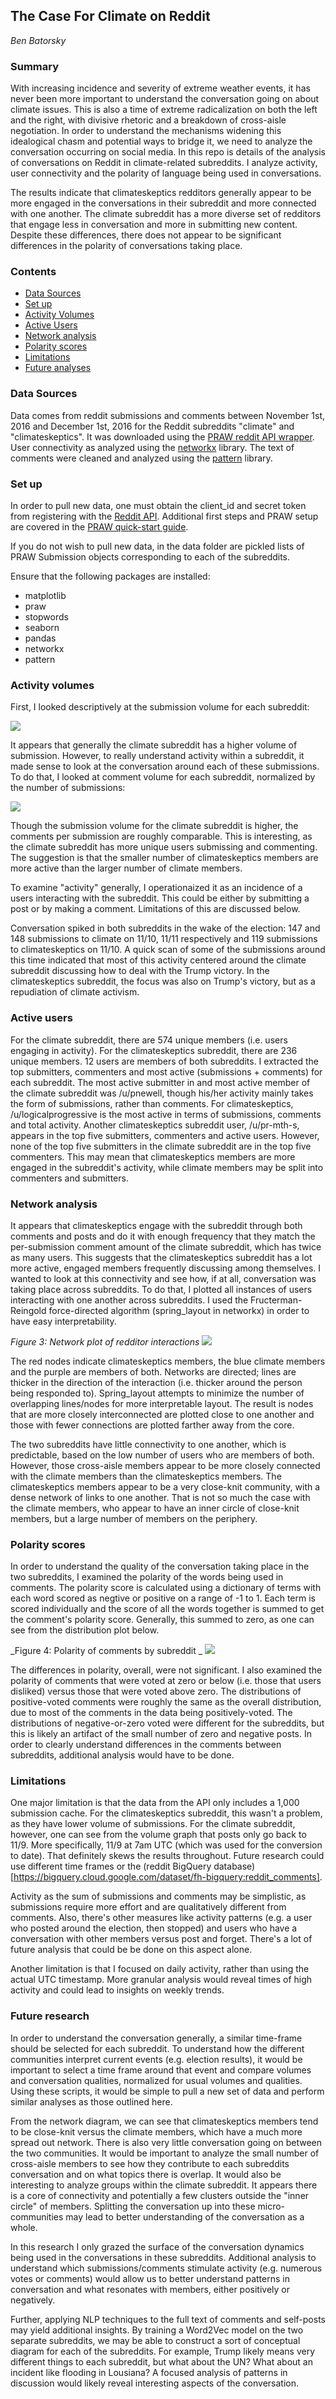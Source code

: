 ## The Case For Climate on Reddit
_Ben Batorsky_

### Summary
With increasing incidence and severity of extreme weather events, it has never been more important to understand the conversation going on about climate issues.  This is also a time of extreme radicalization on both the left and the right, with divisive rhetoric and a breakdown of cross-aisle negotiation.  In order to understand the mechanisms widening this idealogical chasm and potential ways to bridge it, we need to analyze the conversation occurring on social media.  In this repo is details of the analysis of conversations on Reddit in climate-related subreddits.  I analyze activity, user connectivity and the polarity of language being used in conversations.

The results indicate that climateskeptics redditors generally appear to be more engaged in the conversations in their subreddit and more connected with one another.  The climate subreddit has a more diverse set of redditors that engage less in conversation and more in submitting new content.  Despite these differences, there does not appear to be significant differences in the polarity of conversations taking place.

### Contents
- [Data Sources](#ds)
- [Set up](#Setup)
- [Activity Volumes](#actvol)
- [Active Users](#actuse)
- [Network analysis](#net)
- [Polarity scores](#pol)
- [Limitations](#lim)
- [Future analyses](#fut)

### <a name="ds"></a>Data Sources

Data comes from reddit submissions and comments between November 1st, 2016 and December 1st, 2016 for the Reddit subreddits "climate" and "climateskeptics".  It was downloaded using the [PRAW reddit API wrapper](https://praw.readthedocs.io/en/latest/).  User connectivity as analyzed using the [networkx](https://networkx.github.io/) library.  The text of comments were cleaned and analyzed using the [pattern](http://www.clips.ua.ac.be/pattern) library.

### <a name="setup"></a>Set up
In order to pull new data, one must obtain the client_id and secret token from registering with the [Reddit API](https://github.com/reddit/reddit/wiki/OAuth2-Quick-Start-Example#first-steps).  Additional first steps and PRAW setup are covered in the [PRAW quick-start guide](https://praw.readthedocs.io/en/latest/getting_started/quick_start.html).

If you do not wish to pull new data, in the data folder are pickled lists of PRAW Submission objects corresponding to each of the subreddits.

Ensure that the following packages are installed:
- matplotlib
- praw
- stopwords
- seaborn
- pandas
- networkx
- pattern

### <a name="actvol"></a>Activity volumes
First, I looked descriptively at the submission volume for each subreddit:

![](./figures/fig1_subvols.png)

It appears that generally the climate subreddit has a higher volume of submission.  However, to really understand activity within a subreddit, it made sense to look at the conversation around each of these submissions.  To do that, I looked at comment volume for each subreddit, normalized by the number of submissions:

![](./figures/fig2_comvols.png)

Though the submission volume for the climate subreddit is higher, the comments per submission are roughly comparable.  This is interesting, as the climate subreddit has more unique users submissing and commenting.  The suggestion is that the smaller number of climateskeptics members are more active than the larger number of climate members.

To examine "activity" generally, I operationaized it as an incidence of a users interacting with the subreddit.  This could be either by submitting a post or by making a comment.  Limitations of this are discussed below.

Conversation spiked in both subreddits in the wake of the election: 147 and 148 submissions to climate on 11/10, 11/11 respectively and 119 submissions to climateskeptics on 11/10.  A quick scan of some of the submissions around this time indicated that most of this activity centered around the climate subreddit discussing how to deal with the Trump victory.  In the climateskeptics subreddit, the focus was also on Trump's victory, but as a repudiation of climate activism.

### <a name="actuse"></a>Active users
For the climate subreddit, there are 574 unique members (i.e. users engaging in activity).  For the climateskeptics subreddit, there are 236 unique members.  12 users are members of both subreddits.  I extracted the top submitters, commenters and most active (submissions + comments) for each subreddit.  The most active submitter in and most active member of the climate subreddit was /u/pnewell, though his/her activity mainly takes the form of submissions, rather than comments.  For climateskeptics, /u/logicalprogressive is the most active in terms of submissions, comments and total activity.  Another climateskeptics subreddit user, /u/pr-mth-s, appears in the top five submitters, commenters and active users.  However, none of the top five submitters in the climate subreddit are in the top five commenters.  This may mean that climateskeptics members are more engaged in the subreddit's activity, while climate members may be split into commenters and submitters.

### <a name="net"></a>Network analysis
It appears that climateskeptics engage with the subreddit through both comments and posts and do it with enough frequency that they match the per-submission comment amount of the climate subreddit, which has twice as many users.  This suggests that the climateskeptics subreddit has a lot more active, engaged members frequently discussing among themselves.  I wanted to look at this connectivity and see how, if at all, conversation was taking place across subreddits.  To do that, I plotted all instances of users interacting with one another across subreddits.  I used the Fructerman-Reingold force-directed algorithm (spring_layout in networkx) in order to have easy interpretability.

_Figure 3: Network plot of redditor interactions_
![](./figures/fig3_networkplot.png)

The red nodes indicate climateskeptics members, the blue climate members and the purple are members of both.  Networks are directed; lines are thicker in the direction of the interaction (i.e. thicker around the person being responded to).  Spring_layout attempts to minimize the number of overlapping lines/nodes for more interpretable layout.  The result is nodes that are more closely interconnected are plotted close to one another and those with fewer connections are plotted farther away from the core.

The two subreddits have little connectivity to one another, which is predictable, based on the low number of users who are members of both.  However, those cross-aisle members appear to be more closely connected with the climate members than the climateskeptics members.  The climateskeptics members appear to be a very close-knit community, with a dense network of links to one another.  That is not so much the case with the climate members, who appear to have an inner circle of close-knit members, but a large number of members on the periphery. 

### <a name="pol"></a>Polarity scores
In order to understand the quality of the conversation taking place in the two subreddits, I examined the polarity of the words being used in comments.  The polarity score is calculated using a dictionary of terms with each word scored as negtive or positive on a range of -1 to 1.  Each term is scored individually and the score of all the words together is summed to get the comment's polarity score.  Generally, this summed to zero, as one can see from the distribution plot below.

_Figure 4: Polarity of comments by subreddit _
![](./figures/fig4_polplot.png)

The differences in polarity, overall, were not significant.  I also examined the polarity of comments that were voted at zero or below (i.e. those that users disliked) versus those that were voted above zero.  The distributions of positive-voted comments were roughly the same as the overall distribution, due to most of the comments in the data being positively-voted.  The distributions of negative-or-zero voted were different for the subreddits, but this is likely an artifact of the small number of zero and negative posts.  In order to clearly understand differences in the comments between subreddits, additional analysis would have to be done.

### <a name="lim"></a>Limitations
One major limitation is that the data from the API only includes a 1,000 submission cache.  For the climateskeptics subreddit, this wasn't a problem, as they have lower volume of submissions.  For the climate subreddit, however, one can see from the volume graph that posts only go back to 11/9.  More specifically, 11/9 at 7am UTC (which was used for the conversion to date).  That definitely skews the results throughout.  Future research could use different time frames or the (reddit BigQuery database)[https://bigquery.cloud.google.com/dataset/fh-bigquery:reddit_comments].

Activity as the sum of submissions and comments may be simplistic, as submissions require more effort and are qualitatively different from comments.  Also, there's other measures like activity patterns (e.g. a user who posted around the election, then stopped) and users who have a conversation with other members versus post and forget.  There's a lot of future analysis that could be be done on this aspect alone.

Another limitation is that I focused on daily activity, rather than using the actual UTC timestamp.  More granular analysis would reveal times of high activity and could lead to insights on weekly trends.

### <a name="fut"></a>Future research
In order to understand the conversation generally, a similar time-frame should be selected for each subreddit.  To understand how the different communities interpret current events (e.g. election results), it would be important to select a time frame around that event and compare volumes and conversation qualities, normalized for usual volumes and qualities.  Using these scripts, it would be simple to pull a new set of data and perform similar analyses as those outlined here.

From the network diagram, we can see that climateskeptics members tend to be close-knit versus the climate members, which have a much more spread out network.  There is also very little conversation going on between the two communities.  It would be important to analyze the small number of cross-aisle members to see how they contribute to each subreddits conversation and on what topics there is overlap.  It would also be interesting to analyze groups within the climate subreddit.  It appears there is a core of connectivity and potentially a few clusters outside the "inner circle" of members.  Splitting the conversation up into these micro-communities may lead to better understanding of the conversation as a whole.

In this research I only grazed the surface of the conversation dynamics being used in the conversations in these subreddits.  Additional analysis to understand which submissions/comments stimulate activity (e.g. numerous votes or comments) would allow us to better understand patterns in conversation and what resonates with members, either positively or negatively.  

Further, applying NLP techniques to the full text of comments and self-posts may yield additional insights.  By training a Word2Vec model on the two separate subreddits, we may be able to construct a sort of conceptual diagram for each of the subreddits.  For example, Trump likely means very different things to each subreddit, but what about the UN? What about an incident like flooding in Lousiana? A focused analysis of patterns in discussion would likely reveal interesting aspects of the conversation.
